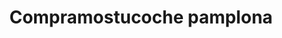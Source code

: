 ---
title: "Compramostucoche pamplona"
url: /pamplona-iruna/compramostucoche-pamplona/
shop: Autohaus
---
